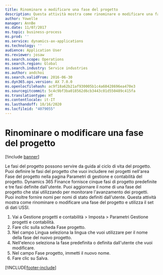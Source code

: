 ```yaml
---
title: Rinominare o modificare una fase del progetto
description: Questa attività mostra come rinominare o modificare una fase del progetto.
author: Yowelle
manager: AnnBe
ms.date: 11/07/2017
ms.topic: business-process
ms.prod: ''
ms.service: dynamics-ax-applications
ms.technology: ''
audience: Application User
ms.reviewer: josaw
ms.search.scope: Operations
ms.search.region: Global
ms.search.industry: Service industries
ms.author: andchoi
ms.search.validFrom: 2016-06-30
ms.dyn365.ops.version: AX 7.0.0
ms.openlocfilehash: ac9f18a62b21af930005b1c4a60428696ea470e3
ms.sourcegitcommit: 5c4c9bf3ba018562d6cb3443c01d550489c415fa
ms.translationtype: HT
ms.contentlocale: it-IT
ms.lasthandoff: 10/16/2020
ms.locfileid: "4079055"
---
```

# <a name="rename-or-modify-a-project-stage"></a>Rinominare o modificare una fase del progetto

[!include [banner](../../includes/banner.md)]

Le fasi del progetto possono servire da guida al ciclo di vita del progetto. Puoi definire le fasi del progetto che vuoi includere nei progetti nell'area Fase del progetto nella pagina Parametri di gestione e contabilità del progetto. Dynamics 365 Finance fornisce cinque fasi di progetto predefinite e tre fasi definite dall'utente. Puoi aggiornare il nome di una fase del progetto che stai utilizzando per monitorare l'avanzamento dei progetti. Puoi inoltre fornire nomi per nomi di stato definiti dall'utente. Questa attività mostra come rinominare o modificare una fase del progetto e utilizza il set di dati USSI.

1. Vai a Gestione progetti e contabilità > Imposta > Parametri Gestione progetti e contabilità.
2. Fare clic sulla scheda Fase progetto.
3. Nel campo Lingua seleziona la lingua che vuoi utilizzare per il nome della fase del nuovo progetto.
4. Nell'elenco seleziona la fase predefinita o definita dall'utente che vuoi modificare. 
5. Nel campo Fase progetto, immetti il nuovo nome.
6. Fare clic su Salva.


[!INCLUDE[footer-include](../../includes/footer-banner.md)]